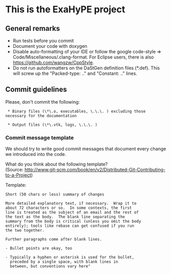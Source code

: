 # This is the ExaHyPE project #

## General remarks ##

* Run tests before you commit
* Document your code with doxygen
* Disable auto-formatting of your IDE or follow the google code-style => Code/Miscellaneous/.clang-format. For Eclipse users, there is also https://github.com/wangzw/CppStyle.
* Do not run autoformatters on the DaStGen definition files (*.def). This will screw up the "Packed-type: .." and "Constant: .." lines.


## Commit guidelines ##

Please, don't commit the following:
    
     * Binary files (\*\.o, executables, \.\.\. ) excluding those necessary for the documentation 
    
     * Output files (\*\.vtk, logs, \.\.\. )

### Commit message template 
We should try to write good commit messages that document
every change we introduced into the code.

What do you think about the following template?  
(Source: http://www.git-scm.com/book/en/v2/Distributed-Git-Contributing-to-a-Project)

Template:  

    Short (50 chars or less) summary of changes

    More detailed explanatory text, if necessary.  Wrap it to
    about 72 characters or so.  In some contexts, the first
    line is treated as the subject of an email and the rest of
    the text as the body.  The blank line separating the
    summary from the body is critical (unless you omit the body
    entirely); tools like rebase can get confused if you run
    the two together.
    
    Further paragraphs come after blank lines.
    
    - Bullet points are okay, too
    
    - Typically a hyphen or asterisk is used for the bullet,
      preceded by a single space, with blank lines in
      between, but conventions vary here"